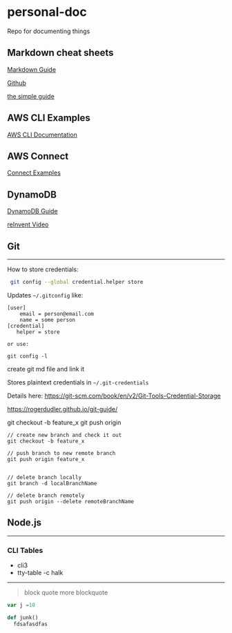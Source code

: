 # personal-doc
Repo for documenting things


## Markdown cheat sheets
[Markdown Guide](https://www.markdownguide.org/cheat-sheet/)

[Github](https://github.com/adam-p/markdown-here/wiki/Markdown-Cheatsheet)

[the simple guide](https://rogerdudler.github.io/git-guide/)


## AWS CLI Examples

[AWS CLI Documentation](https://docs.aws.amazon.com/cli)

## AWS Connect

[Connect Examples](aws-cli-connect.md)

## DynamoDB
[DynamoDB Guide](https://www.dynamodbguide.com)

[reInvent Video](https://aws.amazon.com/dynamodb/resources/reinvent-2019-data-modeling/?sc_ichannel=ha&sc_icontent=console_OrganizationID_PageID_db-datamodeling_awssm-3583&sc_icampaign=Adoption_Campaign_pac_q42019_sitemerch_console_DynamoDB&trkCampaign=pac_sm_q4_1019_dynamodb_DataModeling&trk=ha_awssm-3583&sc_ioutcome=PaaS_Digital_Marketing&sc_iplace=console_OrganizationID_PageID_STANDARD)


## Git
---
How to store credentials:

```bash
 git config --global credential.helper store
```
Updates `~/.gitconfig` like:
```
[user]
    email = person@email.com
    name = some person
[credential]
   helper = store

or use:

git config -l
```

create git md file and link it

Stores plaintext credentials in `~/.git-credentials`

Details here: https://git-scm.com/book/en/v2/Git-Tools-Credential-Storage


https://rogerdudler.github.io/git-guide/


git checkout -b feature_x
git push origin <branch>


```script
// create new branch and check it out
git checkout -b feature_x

// push branch to new remote branch
git push origin feature_x


// delete branch locally
git branch -d localBranchName

// delete branch remotely
git push origin --delete remoteBranchName
```

## Node.js
---
### CLI Tables
- cli3
- tty-table
-c halk


---

> block quote
> more blockquote

```javascript
var j =10
```

```python
def junk()
  fdsafasdfas
```
